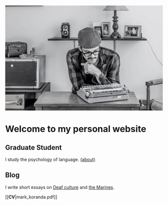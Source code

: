 ![Mark at the keys](profile_main.gif)
# Welcome to my personal website

## Graduate Student
I study the psychology of language. 
[(about)](http://lcnl.wisc.edu/index.php/mark-koranda/)

## Blog
I write short essays on [Deaf culture](https://thoughtrepair.wordpress.com/2013/10/05/talk-about-deafhood/) and [the Marines](https://thoughtrepair.wordpress.com/2017/04/08/the-unedited-war-story-of-a-veteran/).

[[**CV**|mark_koranda.pdf]]

